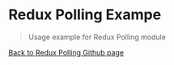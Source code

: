# Redux Polling Exampe
> Usage example for Redux Polling module

[Back to Redux Polling Github page](https://github.com/naorye/redux-polling)